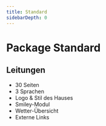 ```yaml
---
title: Standard
sidebarDepth: 0
---
```

# Package Standard

## Leitungen

- 30 Seiten
- 3 Sprachen
- Logo & Stil des Hauses
- Smiley-Modul
- Wetter-Übersicht
- Externe Links
